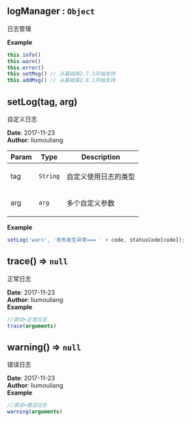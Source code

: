 ## logManager : <code>Object</code>
<p>日志管理</p>

**Example**  
```javascript
this.info()this.warn()this.error()this.setMsg() // 从基础库2.7.3开始支持this.addMsg() // 从基础库2.8.1开始支持
```
## setLog(tag, arg)
<p>自定义日志</p>

**Date**: 2017-11-23  
**Author**: liumouliang  

| Param | Type | Description |
| --- | --- | --- |
| tag | <code>String</code> | <p>自定义使用日志的类型</p> |
| arg | <code>arg</code> | <p>多个自定义参数</p> |

**Example**  
```javascript
setLog('warn', '发布发生异常=== ' + code, statusCode[code]);
```
## trace() ⇒ <code>null</code>
<p>正常日志</p>

**Date**: 2017-11-23  
**Author**: liumouliang  
**Example**  
```javascript
//调试+正常日志trace(arguments)
```
## warning() ⇒ <code>null</code>
<p>错误日志</p>

**Date**: 2017-11-23  
**Author**: liumouliang  
**Example**  
```javascript
//调试+错误日志warning(arguments)
```
